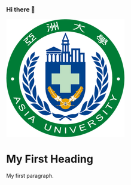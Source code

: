### Hi there 👋
  

  <body>
    <img src="Asia_University.png" alt = " University">
    <h1>My First Heading</h1>
    <p>My first paragraph.</p>
    
  </body>

